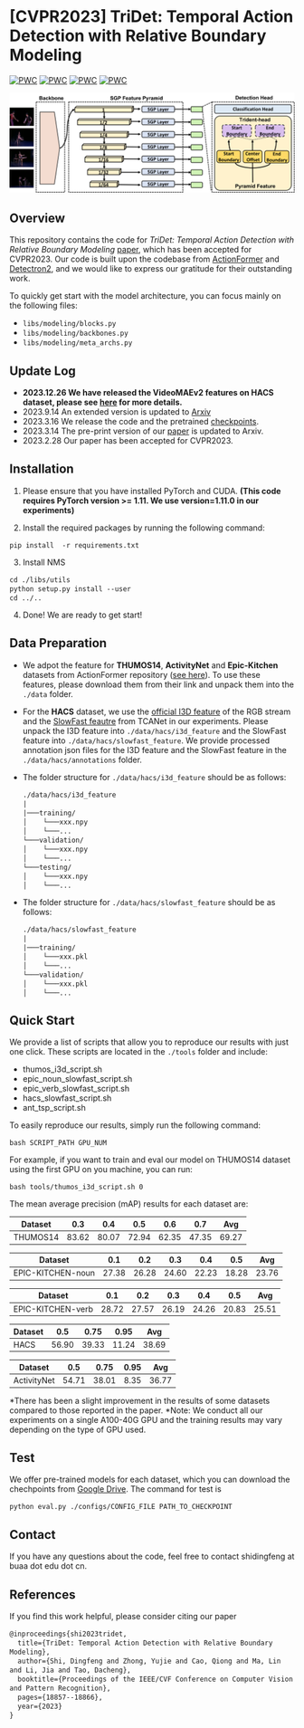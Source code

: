 # [CVPR2023] TriDet: Temporal Action Detection with Relative Boundary Modeling

[![PWC](https://img.shields.io/endpoint.svg?url=https://paperswithcode.com/badge/tridet-temporal-action-detection-with/temporal-action-localization-on-hacs)](https://paperswithcode.com/sota/temporal-action-localization-on-hacs?p=tridet-temporal-action-detection-with)
[![PWC](https://img.shields.io/endpoint.svg?url=https://paperswithcode.com/badge/tridet-temporal-action-detection-with/temporal-action-localization-on-thumos14)](https://paperswithcode.com/sota/temporal-action-localization-on-thumos14?p=tridet-temporal-action-detection-with)
[![PWC](https://img.shields.io/endpoint.svg?url=https://paperswithcode.com/badge/tridet-temporal-action-detection-with/temporal-action-localization-on-epic-kitchens)](https://paperswithcode.com/sota/temporal-action-localization-on-epic-kitchens?p=tridet-temporal-action-detection-with)
[![PWC](https://img.shields.io/endpoint.svg?url=https://paperswithcode.com/badge/tridet-temporal-action-detection-with/temporal-action-localization-on-activitynet)](https://paperswithcode.com/sota/temporal-action-localization-on-activitynet?p=tridet-temporal-action-detection-with)

![Image Title](framework.jpg)

## Overview

This repository contains the code for _TriDet: Temporal Action Detection with Relative Boundary
Modeling_ [paper](https://arxiv.org/abs/2303.07347), which has been accepted for CVPR2023. Our code is built upon the
codebase from [ActionFormer](https://github.com/happyharrycn/actionformer_release)
and [Detectron2](https://github.com/facebookresearch/detectron2), and we would like to express our
gratitude for their outstanding work.

To quickly get start with the model architecture, you can focus mainly on the following files:

- `libs/modeling/blocks.py`
- `libs/modeling/backbones.py`
- `libs/modeling/meta_archs.py`

## Update Log
- **2023.12.26 We have released the VideoMAEv2 features on HACS dataset, please see [here](https://github.com/dingfengshi/tridetplus) for more details.**
- 2023.9.14 An extended version is updated to [Arxiv](https://arxiv.org/abs/2309.05590) 
- 2023.3.16 We release the code and the
  pretrained [checkpoints](https://drive.google.com/drive/folders/1eVROG6z-vHtm4AnXsh4N8ruUKkAidLqZ?usp=sharing).
- 2023.3.14 The pre-print version of our [paper](https://arxiv.org/abs/2303.07347) is updated to Arxiv.
- 2023.2.28 Our paper has been accepted for CVPR2023.

## Installation

1. Please ensure that you have installed PyTorch and CUDA. **(This code requires PyTorch version >= 1.11. We use
   version=1.11.0 in our experiments)**

2. Install the required packages by running the following command:

```shell
pip install  -r requirements.txt
```

3. Install NMS

```shell
cd ./libs/utils
python setup.py install --user
cd ../..
```

4. Done! We are ready to get start!

## Data Preparation

- We adpot the feature for **THUMOS14**, **ActivityNet** and **Epic-Kitchen** datasets
  from ActionFormer repository ([see here](https://github.com/happyharrycn/actionformer_release)).
  To use these features, please download them from their link and unpack them into the `./data` folder.

- For the **HACS** dataset, we use the [official I3D feature](http://hacs.csail.mit.edu/hacs_segments_features.zip) of
  the RGB stream and the [SlowFast feautre](https://github.com/qinzhi-0110/Temporal-Context-Aggregation-Network-Pytorch)
  from TCANet in our experiments.
  Please unpack the I3D feature into `./data/hacs/i3d_feature` and the SlowFast feature
  into `./data/hacs/slowfast_feature`. We provide processed
  annotation json files for the I3D feature and the SlowFast feature in the `./data/hacs/annotations` folder.
- The folder structure for `./data/hacs/i3d_feature` should be as follows:
  ```
  ./data/hacs/i3d_feature
  |
  |───training/
  │    └───xxx.npy
  │    └───...
  └───validation/
  │    └───xxx.npy
  │    └───...
  └───testing/
  │    └───xxx.npy
  │    └───...
  ```
- The folder structure for `./data/hacs/slowfast_feature` should be as follows:
  ```
  ./data/hacs/slowfast_feature
  |
  |───training/
  │    └───xxx.pkl
  │    └───...
  └───validation/
  │    └───xxx.pkl
  │    └───...

  ```

## Quick Start

We provide a list of scripts that allow you to reproduce our results with just one click. These scripts are located in
the `./tools` folder and include:

- thumos_i3d_script.sh
- epic_noun_slowfast_script.sh
- epic_verb_slowfast_script.sh
- hacs_slowfast_script.sh
- ant_tsp_script.sh

To easily reproduce our results, simply run the following command:

```shell
bash SCRIPT_PATH GPU_NUM
```

For example, if you want to train and eval our model on THUMOS14 dataset using the first GPU on you machine, you can
run:

```shell
bash tools/thumos_i3d_script.sh 0
```

The mean average precision (mAP) results for each dataset are:

| Dataset  | 0.3   | 0.4   | 0.5   | 0.6   | 0.7   | Avg   |
|----------|-------|-------|-------|-------|-------|-------|
| THUMOS14 | 83.62 | 80.07 | 72.94 | 62.35 | 47.35 | 69.27 |

| Dataset           | 0.1   | 0.2   | 0.3   | 0.4   | 0.5   | Avg   |
|-------------------|-------|-------|-------|-------|-------|-------|
| EPIC-KITCHEN-noun | 27.38 | 26.28 | 24.60 | 22.23 | 18.28 | 23.76 |

| Dataset           | 0.1   | 0.2   | 0.3   | 0.4   | 0.5   | Avg   |
|-------------------|-------|-------|-------|-------|-------|-------|
| EPIC-KITCHEN-verb | 28.72 | 27.57 | 26.19 | 24.26 | 20.83 | 25.51 |

| Dataset | 0.5   | 0.75  | 0.95  | Avg   |
|---------|-------|-------|-------|-------|
| HACS    | 56.90 | 39.33 | 11.24 | 38.69 |

| Dataset     | 0.5   | 0.75  | 0.95 | Avg   |
|-------------|-------|-------|------|-------|
| ActivityNet | 54.71 | 38.01 | 8.35 | 36.77 |

*There has been a slight improvement in the results of some datasets compared to those reported in the paper.
*Note: We conduct all our experiments on a single A100-40G GPU and the training results may vary depending on the type of GPU used.

## Test

We offer pre-trained models for each dataset, which you can download the chechpoints
from [Google Drive](https://drive.google.com/drive/folders/1eVROG6z-vHtm4AnXsh4N8ruUKkAidLqZ?usp=sharing). The command
for test is

```shell
python eval.py ./configs/CONFIG_FILE PATH_TO_CHECKPOINT
```

## Contact

If you have any questions about the code, feel free to contact shidingfeng at buaa dot edu dot cn.

## References

If you find this work helpful, please consider citing our paper

```
@inproceedings{shi2023tridet,
  title={TriDet: Temporal Action Detection with Relative Boundary Modeling},
  author={Shi, Dingfeng and Zhong, Yujie and Cao, Qiong and Ma, Lin and Li, Jia and Tao, Dacheng},
  booktitle={Proceedings of the IEEE/CVF Conference on Computer Vision and Pattern Recognition},
  pages={18857--18866},
  year={2023}
}
```
 
